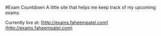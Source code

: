 #Exam Countdown
A little site that helps me keep track of my upcoming exams.

Currently live at: [http://exams.faheempatel.com](http://exams.faheempatel.com)
